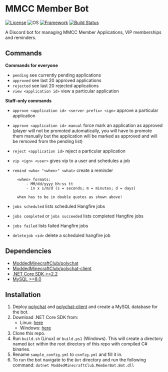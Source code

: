 # MMCC Member Bot
[![License](https://img.shields.io/badge/license-GPL--3.0-blue?style=flat-square)](https://github.com/ModdedMinecraftClub/mmcc-member-bot/blob/master/LICENSE)
![OS](https://img.shields.io/badge/platform-linux%20%7C%20windows-orange?style=flat-square)
[![Framework](https://img.shields.io/badge/framework-.NET%20Core%203.1-orange?style=flat-square)](https://dotnet.microsoft.com/download)
[![Build Status](https://img.shields.io/travis/ModdedMinecraftClub/mmcc-member-bot?style=flat-square)](https://travis-ci.org/ModdedMinecraftClub/mmcc-member-bot)

A Discord bot for managing MMCC Member Applications, VIP memberships and reminders.

## Commands
**Commands for everyone**
- `pending` see currently pending applications
- `approved` see last 20 approved applications
- `rejected` see last 20 rejected applications
- `view <application id>` view a particular application

**Staff-only commands**
- `approve <application id> <server prefix> <ign>` approve a particular application
- `approve <application id> manual` force mark an application as approved (player will not be promoted automatically, you will have to promote them manually but the application will be marked as approved and will be removed from the pending list)
- `reject <application id>` reject a particular application
- `vip <ign> <user>` gives vip to a user and schedules a job
- `remind <who> "<when>" <what>` create a reminder

        <when> formats:
            - MM/dd/yyyy hh:ss tt
            - in x s/m/d (s = seconds; m = minutes; d = days)

        when has to be in double quotes as shown above!
- `jobs scheduled` lists scheduled Hangfire jobs
- `jobs completed` or `jobs succeeded` lists completed Hangfire jobs
- `jobs failed` lists failed Hangfire jobs
- `deletejob <id>` delete a scheduled hangfire job

## Dependencies
- [ModdedMinecraftClub/polychat](https://github.com/ModdedMinecraftClub/polychat)
- [ModdedMinecraftClub/polychat-client](https://github.com/ModdedMinecraftClub/polychat)
- [.NET Core SDK >=2.2](https://dotnet.microsoft.com/download)
- [MySQL >=8.0](https://www.mysql.com/)

## Installation
1. Deploy [polychat](https://github.com/ModdedMinecraftClub/polychat) and [polychat-client](https://github.com/ModdedMinecraftClub/polychat-client) and create a MySQL database for the bot.
2. Download .NET Core SDK from:
    - Linux: [here](https://dotnet.microsoft.com/download/linux-package-manager/rhel/sdk-current)
    - Windows: [here](https://dotnet.microsoft.com/download/thank-you/dotnet-sdk-2.2.401-windows-x64-installer)
3. Clone this repo.
4. Run `build.sh` (Linux) or `build.ps1` (Windows). This will create a directory named `Bot` within the root directory of this repo with compiled C# binaries.
5. Rename `sample_config.yml` to `config.yml` and fill it in.
6. To run the bot navigate to the `Bot` directory and run the following command:
`dotnet ModdedMinecraftClub.MemberBot.Bot.dll`
